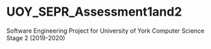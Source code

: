# UOY_SEPR_Assessment1and2
Software Engineering Project for University of York Computer Science Stage 2 (2019-2020)

